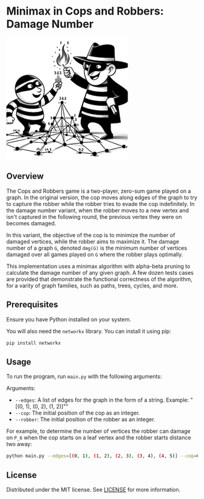 # Minimax in Cops and Robbers: Damage Number

![image](images/damage-number.png )

## Overview
The Cops and Robbers game is a two-player, zero-sum game played on a graph. In the original version, the cop moves along edges of the graph to try to capture the robber while the robber tries to evade the cop indefinitely. In the damage number variant, when the robber moves to a new vertex and isn't captured in the following round, the previous vertex they were on becomes damaged.

In this variant, the objective of the cop is to minimize the number of damaged vertices, while the robber aims to maximize it. The damage number of a graph `G`, denoted `dmg(G)` is the minimum number of vertices damaged over all games played on `G` where the robber plays optimally.

This implementation uses a minimax algorithm with alpha-beta pruning to calculate the damage number of any given graph. A few dozen tests cases are provided that demonstrate the functional correctness of the algorithm, for a varity of graph families, such as paths, trees, cycles, and more.

## Prerequisites

Ensure you have Python installed on your system.

You will also need the `networkx` library. You can install it using pip:

```bash
pip install networkx
```

## Usage

To run the program, run `main.py` with the following arguments:

Arguments:

* `--edges`: A list of edges for the graph in the form of a string. Example: "[(0, 1), (0, 2), (1, 2)]""
* `--cop`: The initial position of the cop as an integer.
* `--robber`: The initial position of the robber as an integer.

For example, to determine the number of vertices the robber can damage on `P_6` when the cop starts on a leaf vertex and the robber starts distance two away:

```bash
python main.py --edges=[(0, 1), (1, 2), (2, 3), (3, 4), (4, 5)] --cop=0 --robber=2
```

## License

Distributed under the MIT license. See [LICENSE](LICENSE) for more information.
